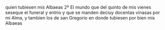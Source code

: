 quien tubiesen mis Albaeas
2º El mundo que del quinto de mis vienes seseque el funeral y entrio
y que se manden deciuy docentas vinasas por mi Alma, y tambien los
de san Gregorio en donde tubiesen por bien mis Albaeas